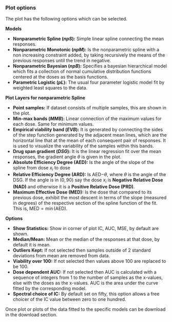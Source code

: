 ### Plot options

The plot has the following options which can be selected.

**Models**

- **Nonparametric Spline (*npS*):** Simple linear spline connecting the mean responses. 
- **Nonparametric Monotonic (*npM*):** Is the nonparametric spline with a non increasing constraint added, by taking recursively the means of the previous responses until the trend in negative.
- **Nonparametric Bayesian (*npB*):** Specifies a bayesian hierarchical model which fits a collection of normal cumulative distribution functions centered at the doses as the basis functions.
- **Parametric Logistic (*pL*):** The usual four parameter logistic model fit by weighted least squares to the data. 

**Plot Layers for nonparametric Spline**

- **Point samples:** If dataset consists of multiple samples, this are shown in the plot.
- **Min-max bands (*MMB*):** Linear connection of the maximum values for each dose. Same for minimum values.
- **Empirical viability band (*EVB*):** It is generated by connecting the sides of the step function generated by the adjacent mean lines, which are the horizontal line that at the mean of each consequent pair of responses. It is used to visualize the variability of the samples within this bands.
- **Drug span gradient (*DSG*):** It is the linear regression fit over the mean responses,  the gradient angle $\theta$ is given in the plot.
- **Absolute Efficiency Degree (AED):** Is the angle of the slope of the spline from dose $x_i$ to dose
- **Relative Efficiency Degree (ARD):** Is AED$-\theta$, where $\theta$ is the angle of the DSG. If the angle is in $(0,90)$ say the dose $x_i$ is **Negative Relative Dose (NAD)** and otherwise it is a **Positive Relative Dose (PRD)**.
- **Maximum Effective Dose (MED):** Is the dose that compared to its previous dose, exhibit the most descent in terms of the slope (measured in degrees) of the respective section of the spline function of the fit. This is, $\textrm{MED} = \min ( \textrm{AED} )$.

**Options**

- **Show Statistics:** Show in corner of plot IC, AUC, MSE, by default are shown. 
- **Median/Mean:**  Mean or the median of the responses at that dose, by default it is mean. 
- **Outliers Kept:** If not selected then samples outside of 2 standard deviations from mean are removed from data. 
- **Viability over 100:** If not selected then values above 100 are replaced to be 100.
- **Dose dependent AUC:** If not selected then AUC is calculated with a sequence of integers from 1 to the number of samples as the x-values, else with the doses as the x-values. AUC is the area under the curve fitted by the corresponding model.
- **Spectral choice of IC:** By default set on fifty, this option allows a free choicer of the IC value between zero to one hundred.

Once plot or plots of the data fitted to the specific models can be download in the download section. 